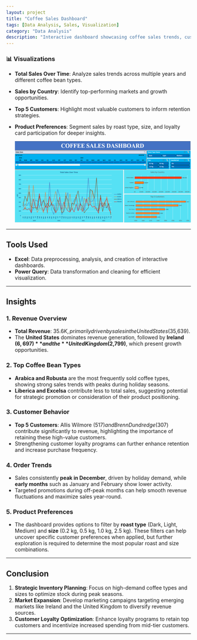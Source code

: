 ```yaml
---
layout: project
title: "Coffee Sales Dashboard"
tags: [Data Analysis, Sales, Visualization]
category: "Data Analysis"
description: "Interactive dashboard showcasing coffee sales trends, customer behavior, and market insights to drive strategic decision-making."
---
```


### 📊 Visualizations
- **Total Sales Over Time**: Analyze sales trends across multiple years and different coffee bean types.
- **Sales by Country**: Identify top-performing markets and growth opportunities.
- **Top 5 Customers**: Highlight most valuable customers to inform retention strategies.
- **Product Preferences**: Segment sales by roast type, size, and loyalty card participation for deeper insights.

   ![Dashboard](https://github.com/hanif-dev/hanif-dev.github.io/raw/main/images/coffee.PNG)

---

## Tools Used    
- **Excel**: Data preprocessing, analysis, and creation of interactive dashboards.
- **Power Query**: Data transformation and cleaning for efficient visualization.

---

## Insights

### 1. **Revenue Overview**
   - **Total Revenue**: $35.6K, primarily driven by sales in the United States ($35,639).
   - The **United States** dominates revenue generation, followed by **Ireland ($6,697)** and the **United Kingdom ($2,799)**, which present growth opportunities.

### 2. **Top Coffee Bean Types**
   - **Arabica and Robusta** are the most frequently sold coffee types, showing strong sales trends with peaks during holiday seasons.
   - **Liberica and Excelsa** contribute less to total sales, suggesting potential for strategic promotion or consideration of their product positioning.

### 3. **Customer Behavior**
   - **Top 5 Customers**: Allis Wilmore ($517) and Brenn Dundredge ($307) contribute significantly to revenue, highlighting the importance of retaining these high-value customers.
   - Strengthening customer loyalty programs can further enhance retention and increase purchase frequency.

### 4. **Order Trends**
   - Sales consistently **peak in December**, driven by holiday demand, while **early months** such as January and February show lower activity.
   - Targeted promotions during off-peak months can help smooth revenue fluctuations and maximize sales year-round.

### 5. **Product Preferences**
   - The dashboard provides options to filter by **roast type** (Dark, Light, Medium) and **size** (0.2 kg, 0.5 kg, 1.0 kg, 2.5 kg). These filters can help uncover specific customer preferences when applied, but further exploration is required to determine the most popular roast and size combinations.

---

## Conclusion
1. **Strategic Inventory Planning**: Focus on high-demand coffee types and sizes to optimize stock during peak seasons.
2. **Market Expansion**: Develop marketing campaigns targeting emerging markets like Ireland and the United Kingdom to diversify revenue sources.
3. **Customer Loyalty Optimization**: Enhance loyalty programs to retain top customers and incentivize increased spending from mid-tier customers.

---
